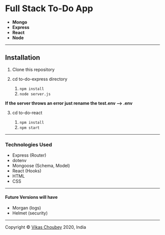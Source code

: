 # Full Stack To-Do App

- **Mongo**
- **Express**
- **React**
- **Node**

---

## Installation

1. Clone this repository

2. cd to-do-express directory

   1. `npm install`
   1. `node server.js`

**If the server throws an error just rename the test.env --> .env**

3. cd to-do-react

   1. `npm install`
   1. `npm start`

---

### Technologies Used

- Express (Router)
- dotenv
- Mongoose (Schema, Model)
- React (Hooks)
- HTML
- CSS

---

#### Future Versions will have

- Morgan (logs)
- Helmet (security)

---

Copyright © [Vikas Choubey](vikas.cby@gmail.com "Email") 2020, India

